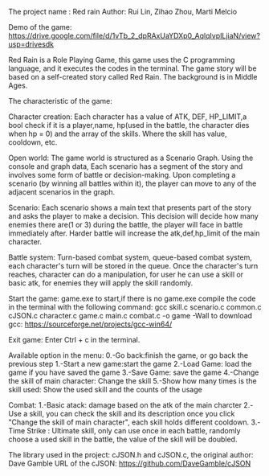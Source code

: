 The project name : Red rain
Author: Rui Lin, Zihao Zhou, Marti Melcio

Demo of the game:
https://drive.google.com/file/d/1vTb_2_dpRAxUaYDXp0_AqlqIvpILjiaN/view?usp=drivesdk

Red Rain is a Role Playing Game, this game uses the C programming language, and it executes the codes in the terminal. The game story will be based on a self-created story called Red Rain. The background is in Middle Ages.

The characteristic of the game:

Character creation:	Each character has a value of ATK, DEF, HP_LIMIT,a bool check if it is a player,name, hp(used in the battle, the character dies when hp = 0) and the array of the skills. Where the skill has value, cooldown, etc.

Open world: The game world is structured as a Scenario Graph. Using the console and graph data, Each scenario has a segment of the story and involves some form of battle or decision-making. Upon completing a scenario (by winning all battles within it), the player can move to any of the adjacent scenarios in the graph.

Scenario: Each scenario shows a main text that presents part of the story and asks the player to make a decision. This decision will decide how many enemies there are(1 or 3) during the battle, the player will face in battle immediately after. Harder battle will increase the atk,def,hp_limit of the main character.

Battle system: Turn-based combat system, queue-based combat system, each character's turn will be stored in the queue. Once the character's turn reaches, character can do a manipulation, for user he can use a skill or basic atk, for enemies they will apply the skill randomly.

Start the game: game.exe to start,if there is no game.exe compile the code in the terminal with the following command:
gcc skill.c scenario.c common.c cJSON.c character.c game.c main.c combat.c  -o game -Wall
to download gcc:  https://sourceforge.net/projects/gcc-win64/

Exit game: Enter Ctrl + c in the terminal.

Available option in the menu:
0.-Go back:finish the game, or go back the previous step
1.-Start a new game:start the game
2.-Load Game: load the game if you have saved the game
3.-Save Game: save the game
4.-Change the skill of main character: Change the skill
5.-Show how many times is the skill used: Show the used skill and the counts of the usage

Combat:
1.-Basic atack: damage based on the atk of the main charcter
2.-Use a skill, you can check the skill and its description once you click "Change the skill of main character", each skill holds different cooldown.
3.-Time Strike : Ultimate skill, only can use once in each battle, randomly choose a used skill in the battle, the value of the skill will be doubled.

The library used in the project: cJSON.h and cJSON.c, 
the original author:	Dave Gamble         URL of the cJSON: https://github.com/DaveGamble/cJSON